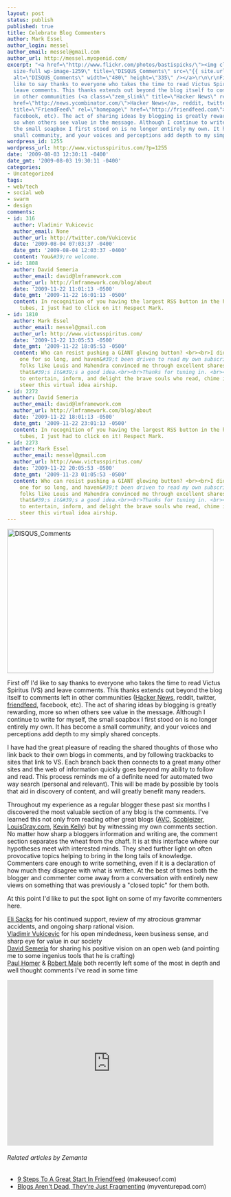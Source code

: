 ```yaml
---
layout: post
status: publish
published: true
title: Celebrate Blog Commenters
author: Mark Essel
author_login: messel
author_email: messel@gmail.com
author_url: http://messel.myopenid.com/
excerpt: "<a href=\"http://www.flickr.com/photos/bastispicks/\"><img class=\"aligncenter
  size-full wp-image-1259\" title=\"DISQUS_Comments\" src=\"{{ site.url }}/assets/2009/08/DISQUS_Comments.jpg\"
  alt=\"DISQUS_Comments\" width=\"480\" height=\"335\" /></a>\r\n\r\nFirst off I'd
  like to say thanks to everyone who takes the time to read Victus Spiritus (VS) and
  leave comments. This thanks extends out beyond the blog itself to comments left
  in other communities (<a class=\"zem_slink\" title=\"Hacker News\" rel=\"homepage\"
  href=\"http://news.ycombinator.com/\">Hacker News</a>, reddit, twitter, <a class=\"zem_slink\"
  title=\"FriendFeed\" rel=\"homepage\" href=\"http://friendfeed.com\">friendfeed</a>,
  facebook, etc). The act of sharing ideas by blogging is greatly rewarding, more
  so when others see value in the message. Although I continue to write for myself,
  the small soapbox I first stood on is no longer entirely my own. It has become a
  small community, and your voices and perceptions add depth to my simply shared concepts."
wordpress_id: 1255
wordpress_url: http://www.victusspiritus.com/?p=1255
date: '2009-08-03 12:30:11 -0400'
date_gmt: '2009-08-03 19:30:11 -0400'
categories:
- Uncategorized
tags:
- web/tech
- social web
- swarm
- design
comments:
- id: 316
  author: Vladimir Vukicevic
  author_email: None
  author_url: http://twitter.com/Vukicevic
  date: '2009-08-04 07:03:37 -0400'
  date_gmt: '2009-08-04 12:03:37 -0400'
  content: You&#39;re welcome.
- id: 1808
  author: David Semeria
  author_email: david@lmframework.com
  author_url: http://lmframework.com/blog/about
  date: '2009-11-22 11:01:13 -0500'
  date_gmt: '2009-11-22 16:01:13 -0500'
  content: In recognition of you having the largest RSS button in the history of the
    tubes, I just had to click on it! Respect Mark.
- id: 1810
  author: Mark Essel
  author_email: messel@gmail.com
  author_url: http://www.victusspiritus.com/
  date: '2009-11-22 13:05:53 -0500'
  date_gmt: '2009-11-22 18:05:53 -0500'
  content: Who can resist pushing a GIANT glowing button? <br><br>I didn&#39;t have
    one for so long, and haven&#39;t been driven to read my own subscriptions. But
    folks like Louis and Mahendra convinced me through excellent shares and posts
    that&#39;s it&#39;s a good idea.<br><br>Thanks for tuning in. <br><br>I endeavor
    to entertain, inform, and delight the brave souls who read, chime in and help
    steer this virtual idea airship.
- id: 2272
  author: David Semeria
  author_email: david@lmframework.com
  author_url: http://lmframework.com/blog/about
  date: '2009-11-22 18:01:13 -0500'
  date_gmt: '2009-11-22 23:01:13 -0500'
  content: In recognition of you having the largest RSS button in the history of the
    tubes, I just had to click on it! Respect Mark.
- id: 2273
  author: Mark Essel
  author_email: messel@gmail.com
  author_url: http://www.victusspiritus.com/
  date: '2009-11-22 20:05:53 -0500'
  date_gmt: '2009-11-23 01:05:53 -0500'
  content: Who can resist pushing a GIANT glowing button? <br><br>I didn&#39;t have
    one for so long, and haven&#39;t been driven to read my own subscriptions. But
    folks like Louis and Mahendra convinced me through excellent shares and posts
    that&#39;s it&#39;s a good idea.<br><br>Thanks for tuning in. <br><br>I endeavor
    to entertain, inform, and delight the brave souls who read, chime in and help
    steer this virtual idea airship.
---
```

<p><a href="http://www.flickr.com/photos/bastispicks/"><img class="aligncenter size-full wp-image-1259" title="DISQUS_Comments" src="{{ site.url }}/assets/2009/08/DISQUS_Comments.jpg" alt="DISQUS_Comments" width="480" height="335" /></a></p>
<p>First off I'd like to say thanks to everyone who takes the time to read Victus Spiritus (VS) and leave comments. This thanks extends out beyond the blog itself to comments left in other communities (<a class="zem_slink" title="Hacker News" rel="homepage" href="http://news.ycombinator.com/">Hacker News</a>, reddit, twitter, <a class="zem_slink" title="FriendFeed" rel="homepage" href="http://friendfeed.com">friendfeed</a>, facebook, etc). The act of sharing ideas by blogging is greatly rewarding, more so when others see value in the message. Although I continue to write for myself, the small soapbox I first stood on is no longer entirely my own. It has become a small community, and your voices and perceptions add depth to my simply shared concepts.<a id="more"></a><a id="more-1255"></a></p>
<p>I have had the great pleasure of reading the shared thoughts of those who link back to their own blogs in comments, and by following trackbacks to sites that link to VS. Each branch back then connects to a great many other sites and the web of information quickly goes beyond my ability to follow and read. This process reminds me of a definite need for automated two way search (personal and relevant). This will be made by possible by tools that aid in discovery of content, and will greatly benefit many readers.</p>
<p>Throughout my experience as a regular blogger these past six months I discovered the most valuable section of any blog is the comments. I've learned this not only from reading other great blogs (<a href="http://www.avc.com/">AVC</a>, <a href="http://scobleizer.com/">Scobleizer</a>, <a href="http://www.louisgray.com/live/index.html">LouisGray.com</a>, <a href="http://www.kk.org/">Kevin Kelly</a>) but by witnessing my own comments section. No matter how sharp a bloggers information and writing are, the comment section separates the wheat from the chaff. It is at this interface where our hypotheses meet with interested minds. They shed further light on often provocative topics helping to bring in the long tails of knowledge. Commenters care enough to write something, even if it is a declaration of how much they disagree with what is written. At the best of times both the blogger and commenter come away from a conversation with entirely new views on something that was previously a "closed topic" for them both.</p>
<p>At this point I'd like to put the spot light on some of my favorite commenters here.</p>
<p><a href="http://lidmith.wordpress.com/">Eli Sacks</a> for his continued support, review of my atrocious grammar accidents, and ongoing sharp rational vision.<br />
<a href="http://vukicevic.blogspot.com/">Vladimir Vukicevic</a> for his open mindedness, keen business sense, and sharp eye for value in our society<br />
<a href="http://lmframework.com/">David Semeria</a> for sharing his positive vision on an open web (and pointing me to some ingenius tools that he is crafting)<br />
<a href="http://theprogrammersparadox.blogspot.com/"> Paul Homer</a> &amp; <a href="http://twitter.com/robertmale">Robert Male</a> both recently left some of the most in depth and well thought comments I've read in some time</p>
<p><object classid="clsid:d27cdb6e-ae6d-11cf-96b8-444553540000" width="480" height="385" codebase="http://download.macromedia.com/pub/shockwave/cabs/flash/swflash.cab#version=6,0,40,0"><param name="allowFullScreen" value="true" /><param name="allowscriptaccess" value="always" /><param name="src" value="http://www.youtube.com/v/TLI39chZYa8&amp;hl=en&amp;fs=1&amp;color1=0x006699&amp;color2=0x54abd6" /><param name="allowfullscreen" value="true" /><embed type="application/x-shockwave-flash" width="480" height="385" src="http://www.youtube.com/v/TLI39chZYa8&amp;hl=en&amp;fs=1&amp;color1=0x006699&amp;color2=0x54abd6" allowscriptaccess="always" allowfullscreen="true"></embed></object></p>
<h6 class="zemanta-related-title" style="font-size: 1em;">Related articles by Zemanta</h6>
<ul class="zemanta-article-ul">
<li class="zemanta-article-ul-li"><a href="http://www.makeuseof.com/tag/9-steps-to-a-great-start-in-friendfeed/">9 Steps To A Great Start In Friendfeed</a> (makeuseof.com)</li>
<li class="zemanta-article-ul-li"><a href="http://myventurepad.com/MVP/66661">Blogs Aren't Dead, They're Just Fragmenting</a> (myventurepad.com)</li>
</ul>


